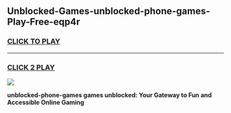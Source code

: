 
## Unblocked-Games-unblocked-phone-games-Play-Free-eqp4r
<h3>
<a href="https://premium76.site?title=unblocked-phone-games&ref=09A">CLICK TO PLAY</a></h3>
<hr>

<h3>
<a href="https://premium76.site?title=unblocked-phone-games&ref=09A">CLICK 2 PLAY</a>
  
</h3>

<a href="https://premium76.site?title=unblocked-phone-games&ref=09A"><img src="https://clearcache.store/games.png"></a>


**unblocked-phone-games games unblocked: Your Gateway to Fun and Accessible Online Gaming**
